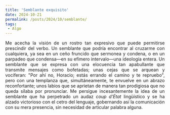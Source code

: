 ```yaml
---
title: 'Semblante exquisito'
date: 2024-10-21
permalink: /posts/2024/10/semblante/
tags:
 - Algo
---
```



<div style="text-align: justify;">

Me acecha la visión de un rostro tan expresivo que puede permitirse prescindir del verbo. Un semblante que podría encontrar al cruzarme con cualquiera, ya sea en un ceño fruncido que sermonea y condena, o en un parpadeo que condensa—en su efímero intervalo—una ideología entera. Un semblante que se expresa con una elocuencia tan apabullante que transmite mensajes como bofetadas; unas cejas que se arquean y vociferan: "Por ahí no, Horacio; estás errando el camino y te repruebo", pero con una templanza que, simultáneamente, te envuelve en un abrazo reconfortante; unos labios que se aprietan de manera tan prodigiosa que no queda sílaba por pronunciar. Me persigue incesantemente la idea de un semblante que ha perpetrado un audaz <em>coup d'État</em> lingüístico y se ha alzado victorioso con el cetro del lenguaje, gobernando así la comunicación con su mera presencia, sin necesidad de articular palabra alguna.<br>

</div><br>
